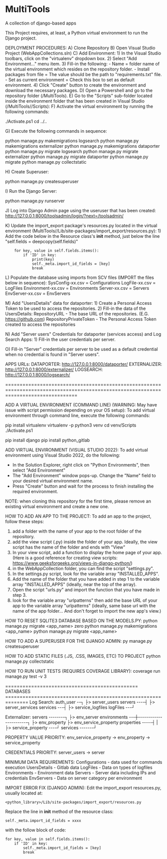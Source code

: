# MultiTools
A collection of django-based apps

This Project requires, at least, a Python virtual environment to run the Django project. 


DEPLOYMENT PROCEDURES:
A) Clone Repository
B) Open Visual Studio Project (WebAppCollections.sln)
C) Add Environment:
	1) In the Visual Studio toolbars, click on the "virtualenv" dropdown box.
 	2) Select "Add Environment..." menu item.
  	3) Fill-in the following:
  	   - Name = folder name of the virtual environment which resides on the repository folder.
  	   - Install packages from file = The value should be the path to "requirements.txt" file.
  	   - Set as current environment = Check this box to set as default environment.
  	4) Click "Create" button to create the environment and download the necessary packages.
D) Open a Powershell and go to the repository folder (/MultiTools).
E) Go to the "Scripts" sub-folder located inside the environment folder that has been created in Visual Studio (/MultiTools/<environment-name>/Scripts):
F) Activate the virtual environment by running the following commands:

./Activate.ps1
cd ../..

G) Execute the following commands in sequence:

python manage.py makemigrations logsearch
python manage.py makemigrations externalizer
python manage.py makemigrations	dataporter
python manage.py migrate logsearch
python manage.py migrate externalizer
python manage.py migrate dataporter
python manage.py migrate
python manage.py collectstatic

H) Create Superuser:

python manage.py createsuperuser

I) Run the Django Server:

python manage.py runserver

J) Log into Django Admin page using the useruser that has been created: http://127.0.0.1:8000/toolsadmin/login/?next=/toolsadmin/

K) Update the import_export package's resources.py located in the virtual environment (MultiTools/<environment-name>/Lib/site-packages/import_export/resources.py):
	1) Add the code below in the Resource class's __init__ method, just below the line "self.fields = deepcopy(self.fields)"
	
        for key, value in self.fields.items():
            if 'ID' in key:
                print(key)
                self._meta.import_id_fields = [key]
                break


L) Populate the database using imports from SCV files (IMPORT the files below in sequence):
SysConfig-xx.csv = Configurations
LogFile-xx.csv = LogFiles
Environment-xx.csv = Environments
Server-xx.csv = Servers
EnvServer-xx.csv = EnvServers


M) Add "UsersDetails" data for dataporter:
	1) Create a Personal Access Token to be used to access the repositories.
	2) Fill-in the data of the UsersDetails:
		RepositoryURL - The base URL of the repositories. (E.G. https://github.com)
		RepositoryPrivateToken - The Personal Access Token created to access the repositories


N) Add "Server users" Credentials for dataporter (services access) and Log Search Apps:
	1) Fill-in the user credentials per server.


O) Fill-in "Server" credentials per server to be used as a default credential when no credential is found in "Server users".

APPS URLs:
DATAPORTER: http://127.0.0.1:8000/dataporter/
EXTERNALIZER: http://127.0.0.1:8000/externalizer/
LOGSEARCH: http://127.0.0.1:8000/logsearch/


=====================================================================================================================================

ADD A VIRTUAL ENVIRONMENT (COMMAND LINE) (WARNING: May have issue with script permission depending on your OS setup):
To add virtual environment through command line, execute the following commands:

pip install virtualenv
virtualenv -p python3 venv
cd venv/Scripts
./Activate.ps1

pip install django
pip install python_gitlab


ADD VIRTUAL ENVIRONMENT (VISUAL STUDIO 2022):
To add virtual environment using Visual Studio 2022, do the following:

- In the Solution Explorer, right click on "Python Environments", then select "Add Environment"
- The "Add Environment" window pops-up. Change the "Name" field to your desired virtual environment name.
- Press "Create" button and wait for the process to finish installing the required environment.

NOTE: when cloning this repository for the first time, please remove an existing virtual environment and create a new one.


HOW TO ADD AN APP TO THE PROJECT:
To add an app to the project, follow these steps:

1. add a folder with the name of your app to the root folder of the repository.
2. add the view script (.py) inside the folder of your app. Ideally, the view script has the name of the folder and ends with "View"
3. In your view script, add a function to display the home page of your app. (Here is a good reference for creating view scripts: https://www.geeksforgeeks.org/views-in-django-python/)
4. in the WebAppCollection folder, you can find the script "settings.py".
5. In the settings.py script, look for the variable array "INSTALLED_APPS".
6. Add the name of the folder that you have added in step 1 to the variable array "INSTALLED_APPS" (ideally, near the top of the array).
7. Open the script "urls.py" and import the function that you have made in step 3.
8. look for the variable array "urlpatterns" then add the base URL of your app to the variable array "urlpatterns" (ideally, same base url with the name of the app folder... And don't forget to import the new app's view.)


HOW TO RESET SQLITE3 DATABASE BASED ON THE MODELS.PY:
python manage.py migrate <app_name> zero 
python manage.py makemigrations <app_name>
python manage.py migrate <app_name>


HOW TO ADD A SUPERUSER FOR THE DJANGO ADMIN:
py manage.py createsuperuser


HOW TO ADD STATIC FILES (.JS, .CSS, IMAGES, ETC) TO PROJECT
python manage.py collectstatic


HOW TO RUN UNIT TESTS (REQUIRES COVERAGE LIBRARY):
coverage run manage.py test -v 3

============================================== DATABASES ==============================================================
Log Search:
auth_user --┐
			├> server_users
servers	----┤
			├> server_services
services ---┤
			├> service_logfiles
logFiles ---┘


Externalizer:
servers --------┐
                ├> env_server
environments ---┼-----------------------┐
				├> env_property         ├> env_service_property
properties -----┤                       |
				├> service_property ----┘
services -------┘

PROPERTY VALUE PRIORITY: env_service_property -> env_property -> service_property

CREDENTIALS PRIORITY: server_users -> server


MINIMUM DATA REQUIREMENTS:
Configurations - data used for commands execution
UsersDetails - Gitlab data
LogFiles - Data on types of logfiles
Environments - Environment data
Servers - Server data including IPs and credentials
EnvServers - Data on server category per environment


IMPORT ERROR FIX (DJANGO ADMIN):
Edit the import_export resources.py, usually located at:

	<python_library>/Lib/site-packages/import_export/resources.py

Replace the line in __init__ method of the resource class:

	self._meta.import_id_fields = xxxx

with the follow block of code:

	for key, value in self.fields.items():
		if 'ID' in key:
			self._meta.import_id_fields = [key]
            break
